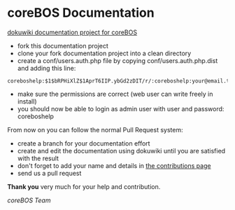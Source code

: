coreBOS Documentation
===========

[dokuwiki documentation project for coreBOS](http://corebos.org/documentation)

* fork this documentation project
* clone your fork documentation project into a clean directory
* create a conf/users.auth.php file by copying conf/users.auth.php.dist and adding this line:

```
coreboshelp:$1$bRPHiXlZ$1AprT6IIP.ybGd2zDIT/r/:coreboshelp:your@email.tld:admin,user
```

* make sure the permissions are correct (web user can write freely in install)
* you should now be able to login as admin user with user and password: coreboshelp

From now on you can follow the normal Pull Request system:

* create a branch for your documentation effort
* create and edit the documentation using dokuwiki until you are satisfied with the result
* don't forget to add your name and details in [the contributions page](http://corebos.org/documentation/doku.php?id=en:devel:contributors)
* send us a pull request

**Thank you** very much for your help and contribution.

*coreBOS Team*
